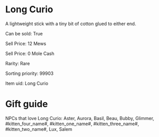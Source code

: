 # Long Curio

A lightweight stick with a tiny bit of cotton glued to either end.

Can be sold: True

Sell Price: 12 Mews

Sell Price: 0 Mole Cash

Rarity: Rare

Sorting priority: 99903

Item uid: Long Curio

# Gift guide

NPCs that love Long Curio: Aster, Aurora, Basil, Beau, Bubby, Glimmer, #kitten_four_name#, #kitten_one_name#, #kitten_three_name#, #kitten_two_name#, Lux, Salem